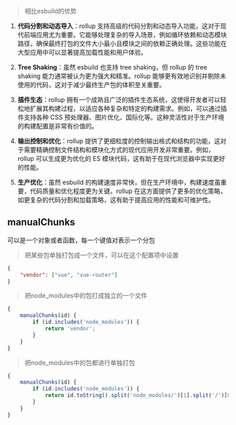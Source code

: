 > 相比esbuild的优势
1. **代码分割和动态导入**：rollup 支持高级的代码分割和动态导入功能，这对于现代前端应用尤为重要。它能够处理复杂的导入场景，例如循环依赖和动态模块路径，确保最终打包的文件大小最小且模块之间的依赖正确处理。这些功能在大型应用中可以显著提高加载性能和用户体验。

2. **Tree Shaking**：虽然 esbuild 也支持 tree shaking，但 rollup 的 tree shaking 能力通常被认为更为强大和精准。rollup 能够更有效地识别并剔除未使用的代码，这对于减少最终生产包的体积至关重要。

3. **插件生态**：rollup 拥有一个成熟且广泛的插件生态系统，这使得开发者可以轻松地扩展其构建过程，以适应各种复杂和特定的构建需求。例如，可以通过插件支持各种 CSS 预处理器、图片优化、国际化等。这种灵活性对于生产环境的构建配置是非常有价值的。

4. **输出控制和优化**：rollup 提供了更细粒度的控制输出格式和结构的功能，这对于需要精确控制文件结构和模块化方式的现代应用开发非常重要。例如，rollup 可以生成更为优化的 ES 模块代码，这有助于在现代浏览器中实现更好的性能。

5. **生产优化**：虽然 esbuild 的构建速度非常快，但在生产环境中，构建速度虽重要，代码质量和优化程度更为关键。rollup 在这方面提供了更多的优化策略，如更复杂的代码分割和加载策略，这有助于提高应用的性能和可维护性。

## manualChunks
可以是一个对象或者函数，每一个键值对表示一个分包

> 把某些包单独打包成一个文件，可以在这个配置项中设置
```json
{
    "vendor": ["vue", "vue-router"]
}
```

> 把node_modules中的包打成独立的一个文件
```js
{
    manualChunks(id) {
        if (id.includes('node_modules')) {
            return 'vendor';
        }
    }
}
```

> 把node_modules中的包都进行单独打包
```js
{
    manualChunks(id) {
        if (id.includes('node_modules')) {
            return id.toString().split('node_modules/')[1].split('/')[0].toString();
        }
    }
}
```